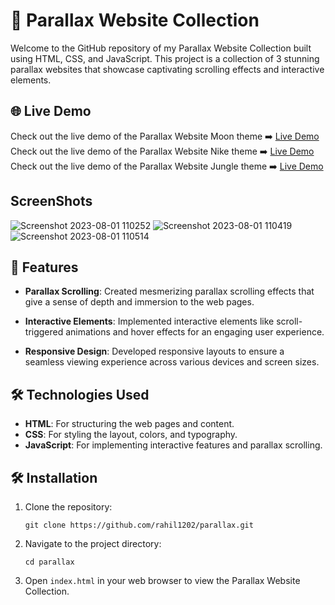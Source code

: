 # 🌌 Parallax Website Collection


Welcome to the GitHub repository of my Parallax Website Collection built using HTML, CSS, and JavaScript. This project is a collection of 3 stunning parallax websites that showcase captivating scrolling effects and interactive elements.


## 🌐 Live Demo

Check out the live demo of the Parallax Website Moon theme ➡️ [Live Demo](https://parallax-moon-theme-rahil1202.netlify.app)</br>
Check out the live demo of the Parallax Website Nike theme ➡️ [Live Demo](https://parallax-nike-theme-rahil1202.netlify.app)</br>
Check out the live demo of the Parallax Website Jungle theme ➡️ [Live Demo](https://parallax-jungle-theme-rahil1202.netlify.app)</br>


## ScreenShots 


![Screenshot 2023-08-01 110252](https://github.com/rahil1202/parallax/assets/104057403/589e8179-abbf-4823-b1ad-49071913224f)
![Screenshot 2023-08-01 110419](https://github.com/rahil1202/parallax/assets/104057403/5993066b-6fdb-4abd-8191-3ba71230de03)
![Screenshot 2023-08-01 110514](https://github.com/rahil1202/parallax/assets/104057403/2d67f7a7-410b-4207-a983-3c3c866c6edb)




## 🚀 Features

- **Parallax Scrolling**: Created mesmerizing parallax scrolling effects that give a sense of depth and immersion to the web pages.

- **Interactive Elements**: Implemented interactive elements like scroll-triggered animations and hover effects for an engaging user experience.

- **Responsive Design**: Developed responsive layouts to ensure a seamless viewing experience across various devices and screen sizes.

## 🛠️ Technologies Used

- **HTML**: For structuring the web pages and content.
- **CSS**: For styling the layout, colors, and typography.
- **JavaScript**: For implementing interactive features and parallax scrolling.



## 🛠️ Installation

1. Clone the repository:
   ```
   git clone https://github.com/rahil1202/parallax.git
   ```

2. Navigate to the project directory:
   ```
   cd parallax
   ```

3. Open `index.html` in your web browser to view the Parallax Website Collection.

